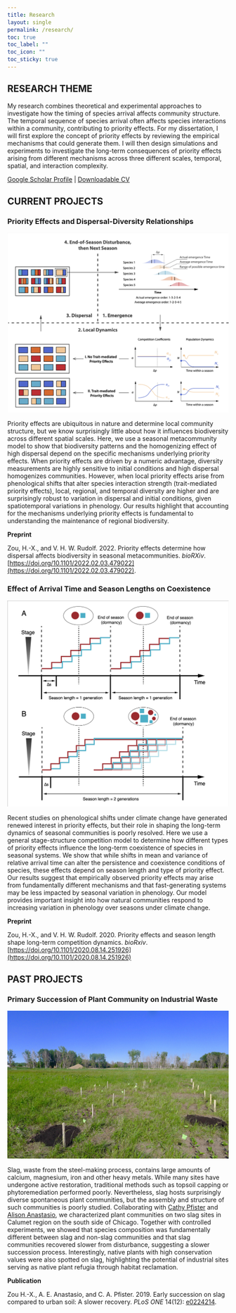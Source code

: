 ```yaml
---
title: Research
layout: single
permalink: /research/
toc: true
toc_label: ""
toc_icon: ""
toc_sticky: true
---
```


## RESEARCH THEME

My research combines theoretical and experimental approaches to investigate how the timing of species arrival affects community structure. The temporal sequence of species arrival often affects species interactions within a community, contributing to priority effects. For my dissertation, I will first explore the concept of priority effects by reviewing the empirical mechanisms that could generate them. I will then design simulations and experiments to investigate the long-term consequences of priority effects arising from different mechanisms across three different scales, temporal, spatial, and interaction complexity. 

[Google Scholar Profile](https://scholar.google.com/citations?user=SJUUl-0AAAAJ&hl=en) | [Downloadable CV](../documents/CV_HengxingZou.pdf)

## CURRENT PROJECTS

### Priority Effects and Dispersal-Diversity Relationships

![project_metacommunity](../images/project_me.png)

Priority effects are ubiquitous in nature and determine local community structure, but we know surprisingly little about how it influences biodiversity across different spatial scales. Here, we use a seasonal metacommunity model to show that biodiversity patterns and the homogenizing effect of high dispersal depend on the specific mechanisms underlying priority effects. When priority effects are driven by a numeric advantage, diversity measurements are highly sensitive to initial conditions and high dispersal homogenizes communities. However, when local priority effects arise from phenological shifts that alter species interaction strength (trait-mediated priority effects), local, regional, and temporal diversity are higher and are surprisingly robust to variation in dispersal and initial conditions, given spatiotemporal variations in phenology. Our results highlight that accounting for the mechanisms underlying priority effects is fundamental to understanding the maintenance of regional biodiversity.

**Preprint**

Zou, H.-X., and V. H. W. Rudolf. 2022. Priority effects determine how dispersal affects biodiversity in seasonal metacommunities. *bioRXiv*. [https://doi.org/10.1101/2022.02.03.479022](https://doi.org/10.1101/2022.02.03.479022).

### Effect of Arrival Time and Season Lengths on Coexistence

![project_priorityeffects](../images/project_pe.png)

Recent studies on phenological shifts under climate change have generated renewed interest in priority effects, but their role in shaping the long-term dynamics of seasonal communities is poorly resolved. Here we use a general stage-structure competition model to determine how different types of priority effects influence the long-term coexistence of species in seasonal systems. We show that while shifts in mean and variance of relative arrival time can alter the persistence and coexistence conditions of species, these effects depend on season length and type of priority effect. Our results suggest that empirically observed priority effects may arise from fundamentally different mechanisms and that fast-generating systems may be less impacted by seasonal variation in phenology. Our model provides important insight into how natural communities respond to increasing variation in phenology over seasons under climate change.

**Preprint**

Zou, H.-X., and V. H. W. Rudolf. 2020. Priority effects and season length shape long-term competition dynamics. *bioRxiv*. [https://doi.org/10.1101/2020.08.14.251926](https://doi.org/10.1101/2020.08.14.251926)

## PAST PROJECTS

### Primary Succession of Plant Community on Industrial Waste

![project_slag](../images/project_slag.jpg)

Slag, waste from the steel-making process, contains large amounts of calcium, magnesium, iron and other heavy metals. While many sites have undergone active restoration, traditional methods such as topsoil capping or phytoremediation performed poorly. Nevertheless, slag hosts surprisingly diverse spontaneous plant communities, but the assembly and structure of such communities is poorly studied. Collaborating with [Cathy Pfister](https://pfisterlab.uchicago.edu/) and [Alison Anastasio](https://sites.google.com/site/alisonanastasio/), we characterized plant communities on two slag sites in Calumet region on the south side of Chicago. Together with controlled experiments, we showed that species composition was fundamentally different between slag and non-slag communities and that slag communities recovered slower from disturbance, suggesting a slower succession process. Interestingly, native plants with high conservation values were also spotted on slag, highlighting the potential of industrial sites serving as native plant refugia through habitat reclamation.

**Publication**

Zou H.-X., A. E. Anastasio, and C. A. Pfister. 2019. Early succession on slag compared to urban soil: A slower recovery. *PLoS ONE* 14(12): [e0224214](https://doi.org/10.1371/journal.pone.0224214).
